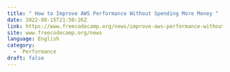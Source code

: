 ```yaml
---
title: " How to Improve AWS Performance Without Spending More Money "
date: 2022-08-15T21:50:26Z
link: https://www.freecodecamp.org/news/improve-aws-performance-without-spending-more-money/?utm_medium=RSS&utm_source=news.12bit.vn
site: www.freecodecamp.org/news
language: English
category:
  -  Performance 
draft: false
---
```

